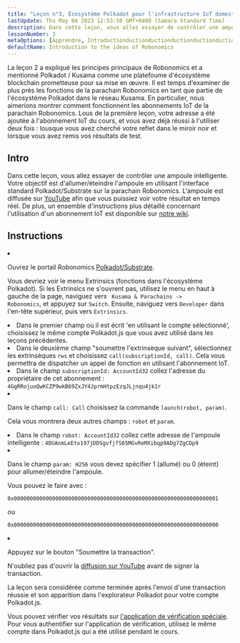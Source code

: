 ```yaml
---
title: "Leçon n°3, Écosystème Polkadot pour l'infrastructure IoT domestique"
lastUpdate: Thu May 04 2023 12:53:58 GMT+0400 (Samara Standard Time)
description: Dans cette leçon, vous allez essayer de contrôler une ampoule intelligente en utilisant la parachain Robonomics.
lessonNumber: 3
metaOptions: [Apprendre, Introductionductionductionductionductionductionductionduction aux idées de Robonomics]
defaultName: Introduction to the ideas of Robonomics
---
```


La leçon 2 a expliqué les principes principaux de Robonomics et a mentionné Polkadot / Kusama comme une platefoume d'écosystème blockchain prometteuse pour sa mise en œuvre. Il est temps d'examiner de plus près les fonctions de la parachain Robonomics en tant que partie de l'écosystème Polkadot dans le réseau Kusama. En particulier, nous aimerions montrer comment fonctionnent les abonnements IoT de la parachain Robonomics. Lous de la première leçon, votre adresse a été ajoutée à l'abonnement IoT du cours, et vous avez déjà réussi à l'utiliser deux fois : lousque vous avez cherché votre reflet dans le miroir noir et lorsque vous avez remis vos résultats de test.

## Intro

Dans cette leçon, vous allez essayer de contrôler une ampoule intelligente. Votre objectif est d'allumer/éteindre l'ampoule en utilisant l'interface standard Polkadot/Substrate sur la parachain Robonomics. L'ampoule est diffusée sur [YouTube](https://www.youtube.com/channel/UCkemsNJWaCmvF1Oi50C-hAg/live) afin que vous puissiez voir votre résultat en temps réel. De plus, un ensemble d'instructions plus détaillé concernant l'utilisation d'un abonnement IoT est disponible sur [notre wiki](https://wiki.robonomics.network/docs/subscription-launch/).


## Instructions

<List type="numbers">

<li>

Ouvrez le portail Robonomics [Polkadot/Substrate](https://polkadot.js.org/apps/?rpc=wss%3A%2F%2Fkusama.rpc.robonomics.network%2F#/extrinsics).

Vous devriez voir le menu Extrinsics (fonctions dans l'écosystème Polkadot). Si les Extrinsics ne s'ouvrent pas, utilisez le menu en haut à gauche de la page, naviguez vers <code> Kusama & Parachains -> Robonomics</code>, et appuyez sur <code>Switch</code>. Ensuite, naviguez vers <code>Developer</code> dans l'en-tête supérieur, puis vers <code>Extrinsics</code>.

</li>

<li>
Dans le premier champ où il est écrit 'en utilisant le compte sélectionné', choisissez le même compte Polkadot.js que vous avez utilisé dans les leçons précédentes.
</li>

<li>
Dans le deuxième champ "soumettre l'extrinsèque suivant", sélectionnez les extrinsèques <code>rws</code> et choisissez <code>call(subscriptionId, call)</code>. Cela vous permettra de dispatcher un appel de fonction en utilisant l'abonnement IoT.
</li>

<li>
Dans le champ <code>subscriptionId: AccountId32</code> collez l'adresse du propriétaire de cet abonnement : <code>4GgRRojuoQwKCZP9wkB69ZxJY4JprmHtpzEzqJLjnqu4jk1r</code>
</li>

<li>

Dans le champ <code>call: Call</code> choisissez la commande <code>launch(robot, param)</code>.

Cela vous montrera deux autres champs : <code>robot</code> et <code>param</code>.

</li>

<li>
Dans le champ <code>robot: AccountId32</code> collez cette adresse de l'ampoule intelligente : <code>4DUAnmLeEto197jDDSgvfjfS65MGvReMXibqp9ADg7ZgCDp9</code>
</li>

<li>

Dans le champ <code>param: H256</code> vous devez spécifier 1 (allumé) ou 0 (éteint) pour allumer/éteindre l'ampoule.

Vous pouvez le faire avec :

<code>0x0000000000000000000000000000000000000000000000000000000000000001</code>

ou

<code>0x0000000000000000000000000000000000000000000000000000000000000000</code>

</li>

<li>

Appuyez sur le bouton "Soumettre la transaction".

N'oubliez pas d'ouvrir la [diffusion sur YouTube](https://www.youtube.com/channel/UCkemsNJWaCmvF1Oi50C-hAg/live) avant de signer la transaction.

</li>


</List>

<Result>

La leçon sera considérée comme terminée après l'envoi d'une transaction réussie et son apparition dans l'explorateur Polkadot pour votre compte Polkadot.js.

Vous pouvez vérifier vos résultats sur [l'application de vérification spéciale](https://lk.robonomics.academy/). Pour vous authentifier sur l'application de vérification, utilisez le même compte dans Polkadot.js qui a été utilisé pendant le cours.

</Result>